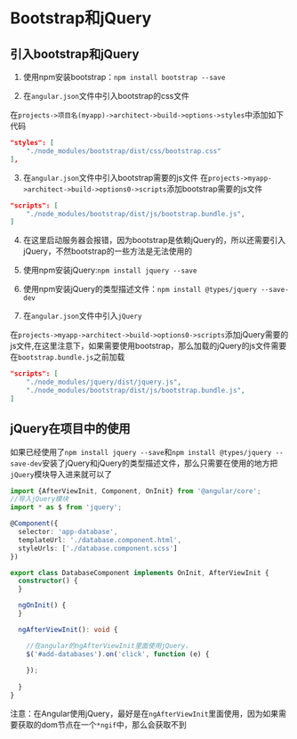 # Bootstrap和jQuery

## 引入bootstrap和jQuery

1. 使用npm安装bootstrap：`npm install bootstrap --save`

2. 在`angular.json`文件中引入bootstrap的css文件

在`projects->项目名(myapp)->architect->build->options->styles`中添加如下代码

```json
"styles": [
    "./node_modules/bootstrap/dist/css/bootstrap.css"
],
```

3. 在`angular.json`文件中引入bootstrap需要的js文件
在`projects->myapp->architect->build->options0->scripts`添加bootstrap需要的js文件

```json
"scripts": [
    "./node_modules/bootstrap/dist/js/bootstrap.bundle.js",
]
```

4. 在这里启动服务器会报错，因为bootstrap是依赖jQuery的，所以还需要引入jQuery，不然bootstrap的一些方法是无法使用的

5. 使用npm安装jQuery:`npm install jquery --save`

6. 使用npm安装jQuery的类型描述文件：`npm install @types/jquery --save-dev`

7. 在`angular.json`文件中引入`jQuery`

在`projects->myapp->architect->build->options0->scripts`添加jQuery需要的js文件,在这里注意下，如果需要使用bootstrap，那么加载的jQuery的js文件需要在`bootstrap.bundle.js`之前加载

```json
"scripts": [
    "./node_modules/jquery/dist/jquery.js",
    "./node_modules/bootstrap/dist/js/bootstrap.bundle.js",
]
```

## jQuery在项目中的使用

如果已经使用了`npm install jquery --save`和`npm install @types/jquery --save-dev`安装了jQuery和jQuery的类型描述文件，那么只需要在使用的地方把`jQuery`模块导入进来就可以了

```typescript
import {AfterViewInit, Component, OnInit} from '@angular/core';
//导入jQuery模块
import * as $ from 'jquery';

@Component({
  selector: 'app-database',
  templateUrl: './database.component.html',
  styleUrls: ['./database.component.scss']
})

export class DatabaseComponent implements OnInit, AfterViewInit {
  constructor() {
  }

  ngOnInit() {
  }

  ngAfterViewInit(): void {

  	//在angular的ngAfterViewInit里面使用jQuery，
    $('#add-databases').on('click', function (e) {
      
    });
    
  }
}

```

注意：在Angular使用jQuery，最好是在`ngAfterViewInit`里面使用，因为如果需要获取的dom节点在一个`*ngif`中，那么会获取不到